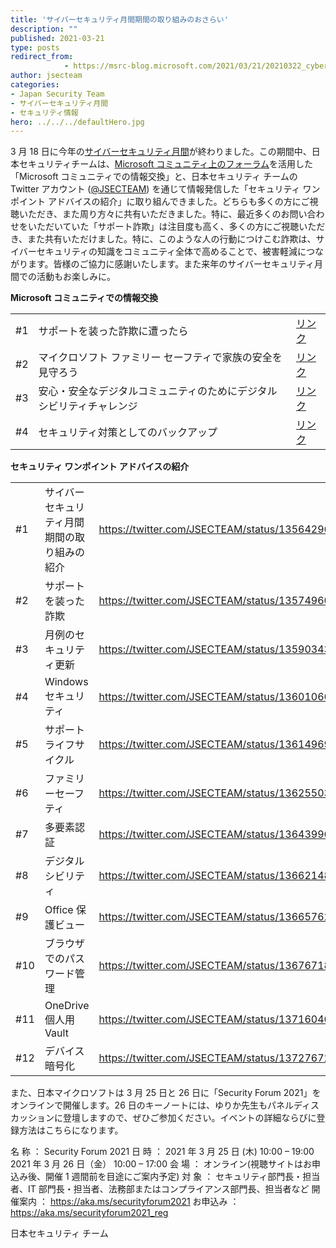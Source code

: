 ```yaml
---
title: 'サイバーセキュリティ月間期間の取り組みのおさらい'
description: ""
published: 2021-03-21
type: posts
redirect_from:
            - https://msrc-blog.microsoft.com/2021/03/21/20210322_cybersecurityawareness_end/
author: jsecteam
categories:
- Japan Security Team
- サイバーセキュリティ月間
- セキュリティ情報
hero: ../../../defaultHero.jpg
---
```

3 月 18 日に今年の[サイバーセキュリティ月間](https://www.nisc.go.jp/security-site/month/index.html)が終わりました。この期間中、日本セキュリティチームは、[Microsoft コミュニティ上のフォーラム](https://answers.microsoft.com/ja-jp/protect)を活用した「Microsoft コミュニティでの情報交換」と、日本セキュリティ チームの Twitter アカウント ([@JSECTEAM](https://twitter.com/JSECTEAM)) を通じて情報発信した「セキュリティ ワンポイント アドバイスの紹介」に取り組んできました。どちらも多くの方にご視聴いただき、また周り方々に共有いただきました。特に、最近多くのお問い合わせをいただいていた「サポート詐欺」は注目度も高く、多くの方にご視聴いただき、また共有いただけました。特に、このような人の行動につけこむ詐欺は、サイバーセキュリティの知識をコミュニティ全体で高めることで、被害軽減につながります。皆様のご協力に感謝いたします。また来年のサイバーセキュリティ月間での活動もお楽しみに。

**Microsoft コミュニティでの情報交換**

|     |                                                                      |                                                                                                                                                                                                              |
| --- | -------------------------------------------------------------------- | ------------------------------------------------------------------------------------------------------------------------------------------------------------------------------------------------------------ |
| #1  | サポートを装った詐欺に遭ったら                                       | [リンク](https://answers.microsoft.com/ja-jp/protect/forum/protect_other-protect_scanning-windows_other/%E3%82%B5%E3%82%A4%E3%83%90%E3%83%BC%E3%82%BB/189cfdaa-75b5-4358-bf18-d99013a15a63?tm=1612400738338) |
| #2  | マイクロソフト ファミリー セーフティで家族の安全を見守ろう           | [リンク](https://answers.microsoft.com/ja-jp/protect/forum/all/%e3%82%b5%e3%82%a4%e3%83%90%e3%83%bc%e3%82%bb/674f5239-9a18-40cc-80f9-eec451c35244)                                                           |
| #3  | 安心・安全なデジタルコミュニティのためにデジタルシビリティチャレンジ | [リンク](https://answers.microsoft.com/ja-jp/protect/forum/protect_other-protect_start-windows_other/%E3%82%B5%E3%82%A4%E3%83%90%E3%83%BC%E3%82%BB/3af68961-d0a8-4f12-971d-94182910617b)                     |
| #4  | セキュリティ対策としてのバックアップ                                 | [リンク](https://answers.microsoft.com/ja-jp/protect/forum/all/%e3%82%b5%e3%82%a4%e3%83%90%e3%83%bc%e3%82%bb/75a8bd4a-043f-4cd1-9f68-e10b96dbb50f)                                                           |

**セキュリティ ワンポイント アドバイスの紹介**

|     |                                              |                                                           |
| --- | -------------------------------------------- | --------------------------------------------------------- |
| #1  | サイバーセキュリティ月間期間の取り組みの紹介 | <https://twitter.com/JSECTEAM/status/1356429633382715393> |
| #2  | サポートを装った詐欺                         | <https://twitter.com/JSECTEAM/status/1357496007437729792> |
| #3  | 月例のセキュリティ更新                       | <https://twitter.com/JSECTEAM/status/1359034333890248710> |
| #4  | Windows セキュリティ                         | <https://twitter.com/JSECTEAM/status/1360106619820982274> |
| #5  | サポートライフサイクル                       | <https://twitter.com/JSECTEAM/status/1361496974835482625> |
| #6  | ファミリーセーフティ                         | <https://twitter.com/JSECTEAM/status/1362550346153877506> |
| #7  | 多要素認証                                   | <https://twitter.com/JSECTEAM/status/1364399602766643205> |
| #8  | デジタルシビリティ                           | <https://twitter.com/JSECTEAM/status/1366214881414897666> |
| #9  | Office 保護ビュー                            | <https://twitter.com/JSECTEAM/status/1366576273124954117> |
| #10 | ブラウザでのパスワード管理                   | <https://twitter.com/JSECTEAM/status/1367671872343732224> |
| #11 | OneDrive 個人用 Vault                        | <https://twitter.com/JSECTEAM/status/1371604626873716738> |
| #12 | デバイス暗号化                               | <https://twitter.com/JSECTEAM/status/1372767292186976261> |

また、日本マイクロソフトは 3 月 25 日と 26 日に「Security Forum 2021」をオンラインで開催します。26 日のキーノートには、ゆりか先生もパネルディスカッションに登壇しますので、ぜひご参加ください。イベントの詳細ならびに登録方法はこちらになります。

名 称 ： Security Forum 2021 日 時 ： 2021 年 3 月 25 日 (木) 10:00 – 19:00 2021 年 3 月 26 日（金） 10:00 – 17:00 会 場 ： オンライン(視聴サイトはお申込み後、開催 1 週間前を目途にご案内予定) 対 象 ： セキュリティ部門長・担当者、IT 部門長・担当者、法務部またはコンプライアンス部門長、担当者など 開催案内 ： <https://aka.ms/securityforum2021> お申込み ： <https://aka.ms/securityforum2021_reg>

日本セキュリティ チーム
